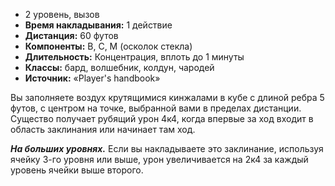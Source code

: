 - 2 уровень, вызов
- **Время накладывания:** 1 действие
- **Дистанция:** 60 футов
- **Компоненты:** В, С, М (осколок стекла)
- **Длительность:** Концентрация, вплоть до 1 минуты
- **Классы:** бард, волшебник, колдун, чародей
- **Источник:** «Player's handbook»

Вы заполняете воздух крутящимися кинжалами в кубе с длиной ребра 5 футов, с центром на точке, выбранной вами в пределах дистанции. Существо получает рубящий урон 4к4, когда впервые за ход входит в область заклинания или начинает там ход.

***На больших уровнях.*** Если вы накладываете это заклинание, используя ячейку 3-го уровня или выше, урон увеличивается на 2к4 за каждый уровень ячейки выше второго.